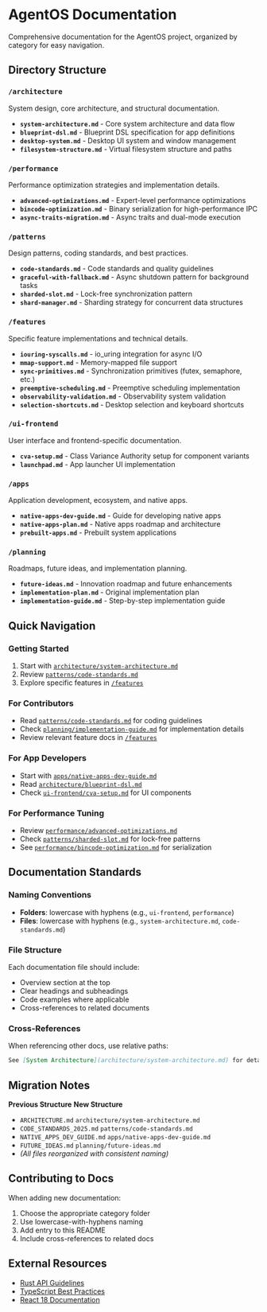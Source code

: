 # AgentOS Documentation

Comprehensive documentation for the AgentOS project, organized by category for easy navigation.

## Directory Structure

### `/architecture`
System design, core architecture, and structural documentation.

- **`system-architecture.md`** - Core system architecture and data flow
- **`blueprint-dsl.md`** - Blueprint DSL specification for app definitions
- **`desktop-system.md`** - Desktop UI system and window management
- **`filesystem-structure.md`** - Virtual filesystem structure and paths

### `/performance`
Performance optimization strategies and implementation details.

- **`advanced-optimizations.md`** - Expert-level performance optimizations
- **`bincode-optimization.md`** - Binary serialization for high-performance IPC
- **`async-traits-migration.md`** - Async traits and dual-mode execution

### `/patterns`
Design patterns, coding standards, and best practices.

- **`code-standards.md`** - Code standards and quality guidelines
- **`graceful-with-fallback.md`** - Async shutdown pattern for background tasks
- **`sharded-slot.md`** - Lock-free synchronization pattern
- **`shard-manager.md`** - Sharding strategy for concurrent data structures

### `/features`
Specific feature implementations and technical details.

- **`iouring-syscalls.md`** - io_uring integration for async I/O
- **`mmap-support.md`** - Memory-mapped file support
- **`sync-primitives.md`** - Synchronization primitives (futex, semaphore, etc.)
- **`preemptive-scheduling.md`** - Preemptive scheduling implementation
- **`observability-validation.md`** - Observability system validation
- **`selection-shortcuts.md`** - Desktop selection and keyboard shortcuts

### `/ui-frontend`
User interface and frontend-specific documentation.

- **`cva-setup.md`** - Class Variance Authority setup for component variants
- **`launchpad.md`** - App launcher UI implementation

### `/apps`
Application development, ecosystem, and native apps.

- **`native-apps-dev-guide.md`** - Guide for developing native apps
- **`native-apps-plan.md`** - Native apps roadmap and architecture
- **`prebuilt-apps.md`** - Prebuilt system applications

### `/planning`
Roadmaps, future ideas, and implementation planning.

- **`future-ideas.md`** - Innovation roadmap and future enhancements
- **`implementation-plan.md`** - Original implementation plan
- **`implementation-guide.md`** - Step-by-step implementation guide

## Quick Navigation

### Getting Started
1. Start with [`architecture/system-architecture.md`](architecture/system-architecture.md)
2. Review [`patterns/code-standards.md`](patterns/code-standards.md)
3. Explore specific features in [`/features`](features/)

### For Contributors
- Read [`patterns/code-standards.md`](patterns/code-standards.md) for coding guidelines
- Check [`planning/implementation-guide.md`](planning/implementation-guide.md) for implementation details
- Review relevant feature docs in [`/features`](features/)

### For App Developers
- Start with [`apps/native-apps-dev-guide.md`](apps/native-apps-dev-guide.md)
- Read [`architecture/blueprint-dsl.md`](architecture/blueprint-dsl.md)
- Check [`ui-frontend/cva-setup.md`](ui-frontend/cva-setup.md) for UI components

### For Performance Tuning
- Review [`performance/advanced-optimizations.md`](performance/advanced-optimizations.md)
- Check [`patterns/sharded-slot.md`](patterns/sharded-slot.md) for lock-free patterns
- See [`performance/bincode-optimization.md`](performance/bincode-optimization.md) for serialization

## Documentation Standards

### Naming Conventions
- **Folders**: lowercase with hyphens (e.g., `ui-frontend`, `performance`)
- **Files**: lowercase with hyphens (e.g., `system-architecture.md`, `code-standards.md`)

### File Structure
Each documentation file should include:
- Overview section at the top
- Clear headings and subheadings
- Code examples where applicable
- Cross-references to related documents

### Cross-References
When referencing other docs, use relative paths:
```markdown
See [System Architecture](architecture/system-architecture.md) for details.
```

## Migration Notes

**Previous Structure**  **New Structure**

- `ARCHITECTURE.md`  `architecture/system-architecture.md`
- `CODE_STANDARDS_2025.md`  `patterns/code-standards.md`
- `NATIVE_APPS_DEV_GUIDE.md`  `apps/native-apps-dev-guide.md`
- `FUTURE_IDEAS.md`  `planning/future-ideas.md`
- *(All files reorganized with consistent naming)*

## Contributing to Docs

When adding new documentation:
1. Choose the appropriate category folder
2. Use lowercase-with-hyphens naming
3. Add entry to this README
4. Include cross-references to related docs

## External Resources

- [Rust API Guidelines](https://rust-lang.github.io/api-guidelines/)
- [TypeScript Best Practices](https://www.typescriptlang.org/docs/)
- [React 18 Documentation](https://react.dev/)

